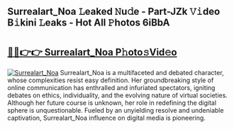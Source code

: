 ## Surrealart_Noa 𝙻eaked 𝙽u𝚍e - Part-JZk 𝚅𝚒deo B𝚒kini 𝙻eaks - Hot All 𝙿hotos 6iBbA

# <h2><a href="http://ld7qn8s.urlbe.top/?page=Surrealart_Noa">🔗🔗👉👉 Surrealart_Noa P𝚑oto𝚜Vid𝚎o</a></h2>

[![Surrealart_Noa](https://i.imgur.com/eBuTRDB.gif)](http://ld7qn8s.urlbe.top/?page=Surrealart_Noa)
Surrealart_Noa is a multifaceted and debated character, whose complexities resist easy definition. Her groundbreaking style of online communication has enthralled and infuriated spectators, igniting debates on ethics, individuality, and the evolving nature of virtual societies. Although her future course is unknown, her role in redefining the digital sphere is unquestionable. Fueled by an unyielding resolve and undeniable captivation, Surrealart_Noa influence on digital media is pioneering.
